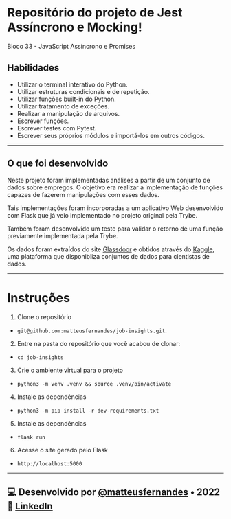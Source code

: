 # Repositório do projeto de Jest Assíncrono e Mocking!

Bloco 33 - JavaScript Assíncrono e Promises

## Habilidades

- Utilizar o terminal interativo do Python.
- Utilizar estruturas condicionais e de repetição.
- Utilizar funções built-in do Python.
- Utilizar tratamento de exceções.
- Realizar a manipulação de arquivos.
- Escrever funções.
- Escrever testes com Pytest.
- Escrever seus próprios módulos e importá-los em outros códigos.

---

## O que foi desenvolvido

Neste projeto foram implementadas análises a partir de um conjunto de dados sobre empregos. O objetivo era realizar a implementação de funções capazes de fazerem manipulações com esses dados.

Tais implementações foram incorporadas a um aplicativo Web desenvolvido com Flask que já veio implementado no projeto original pela Trybe.

Também foram desenvolvido um teste para validar o retorno de uma função previamente implementada pela Trybe.

Os dados foram extraídos do site [Glassdoor](https://www.glassdoor.com.br/index.htm) e obtidos através do [Kaggle](https://www.kaggle.com/datasets/atharvap329/glassdoor-data-science-job-data), uma plataforma que disponibliza conjuntos de dados para cientistas de dados.

---

# Instruções

1. Clone o repositório
  * `git@github.com:matteusfernandes/job-insights.git`.

2. Entre na pasta do repositório que você acabou de clonar:
  * `cd job-insights`

3. Crie o ambiente virtual para o projeto
  * `python3 -m venv .venv && source .venv/bin/activate`

4. Instale as dependências
  * `python3 -m pip install -r dev-requirements.txt`

5. Instale as dependências
  * `flask run`

6. Acesse o site gerado pelo Flask
  * `http://localhost:5000`
---

💻 **Desenvolvido por** [@matteusfernandes](https://github.com/matteusfernandes) • 2022 🔗 [LinkedIn](https://www.linkedin.com/in/matteusfernandes/)
---
